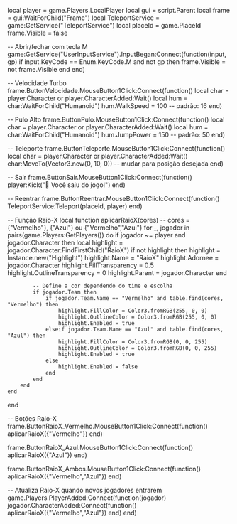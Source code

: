 local player = game.Players.LocalPlayer
local gui = script.Parent
local frame = gui:WaitForChild("Frame")
local TeleportService = game:GetService("TeleportService")
local placeId = game.PlaceId
frame.Visible = false

-- Abrir/fechar com tecla M
game:GetService("UserInputService").InputBegan:Connect(function(input, gp)
    if input.KeyCode == Enum.KeyCode.M and not gp then
        frame.Visible = not frame.Visible
    end
end)

-- Velocidade Turbo
frame.ButtonVelocidade.MouseButton1Click:Connect(function()
    local char = player.Character or player.CharacterAdded:Wait()
    local hum = char:WaitForChild("Humanoid")
    hum.WalkSpeed = 100 -- padrão: 16
end)

-- Pulo Alto
frame.ButtonPulo.MouseButton1Click:Connect(function()
    local char = player.Character or player.CharacterAdded:Wait()
    local hum = char:WaitForChild("Humanoid")
    hum.JumpPower = 150 -- padrão: 50
end)

-- Teleporte
frame.ButtonTeleporte.MouseButton1Click:Connect(function()
    local char = player.Character or player.CharacterAdded:Wait()
    char:MoveTo(Vector3.new(0, 10, 0)) -- mudar para posição desejada
end)

-- Sair
frame.ButtonSair.MouseButton1Click:Connect(function()
    player:Kick("🚪 Você saiu do jogo!")
end)

-- Reentrar
frame.ButtonReentrar.MouseButton1Click:Connect(function()
    TeleportService:Teleport(placeId, player)
end)

-- Função Raio-X
local function aplicarRaioX(cores) -- cores = {"Vermelho"}, {"Azul"} ou {"Vermelho","Azul"}
    for _, jogador in pairs(game.Players:GetPlayers()) do
        if jogador ~= player and jogador.Character then
            local highlight = jogador.Character:FindFirstChild("RaioX")
            if not highlight then
                highlight = Instance.new("Highlight")
                highlight.Name = "RaioX"
                highlight.Adornee = jogador.Character
                highlight.FillTransparency = 0.5
                highlight.OutlineTransparency = 0
                highlight.Parent = jogador.Character
            end

            -- Define a cor dependendo do time e escolha
            if jogador.Team then
                if jogador.Team.Name == "Vermelho" and table.find(cores, "Vermelho") then
                    highlight.FillColor = Color3.fromRGB(255, 0, 0)
                    highlight.OutlineColor = Color3.fromRGB(255, 0, 0)
                    highlight.Enabled = true
                elseif jogador.Team.Name == "Azul" and table.find(cores, "Azul") then
                    highlight.FillColor = Color3.fromRGB(0, 0, 255)
                    highlight.OutlineColor = Color3.fromRGB(0, 0, 255)
                    highlight.Enabled = true
                else
                    highlight.Enabled = false
                end
            end
        end
    end
end

-- Botões Raio-X
frame.ButtonRaioX_Vermelho.MouseButton1Click:Connect(function()
    aplicarRaioX({"Vermelho"})
end)

frame.ButtonRaioX_Azul.MouseButton1Click:Connect(function()
    aplicarRaioX({"Azul"})
end)

frame.ButtonRaioX_Ambos.MouseButton1Click:Connect(function()
    aplicarRaioX({"Vermelho","Azul"})
end)

-- Atualiza Raio-X quando novos jogadores entrarem
game.Players.PlayerAdded:Connect(function(jogador)
    jogador.CharacterAdded:Connect(function()
        aplicarRaioX({"Vermelho","Azul"})
    end)
end)
